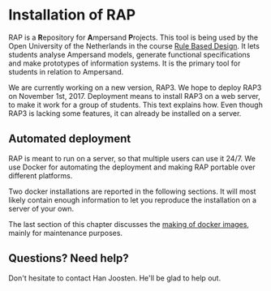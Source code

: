 # Installation of RAP

RAP is a **R**epository for **A**mpersand **P**rojects. This tool is being used by the Open University of the Netherlands in the course [Rule Based Design](http://portal.ou.nl/web/ontwerpen-met-bedrijfsregels). It lets students analyse Ampersand models, generate functional specifications and make prototypes of information systems. It is the primary tool for students in relation to Ampersand.

We are currently working on a new version, RAP3. We hope to deploy RAP3 on November 1st, 2017. Deployment means to install RAP3 on a web server, to make it work for a group of students. This text explains how. Even though RAP3 is lacking some features, it can already be installed on a server.

## Automated deployment
RAP is meant to run on a server, so that multiple users can use it 24/7. We use Docker for automating the deployment and making RAP portable over different platforms.

Two docker installations are reported in the following sections. It will most likely contain enough information to let you reproduce the installation on a server of your own.

The last section of this chapter discusses the [making of docker images](/making-docker-images.md), mainly for maintenance purposes.

## Questions? Need help?
Don't hesitate to contact Han Joosten. He'll be glad to help out.

